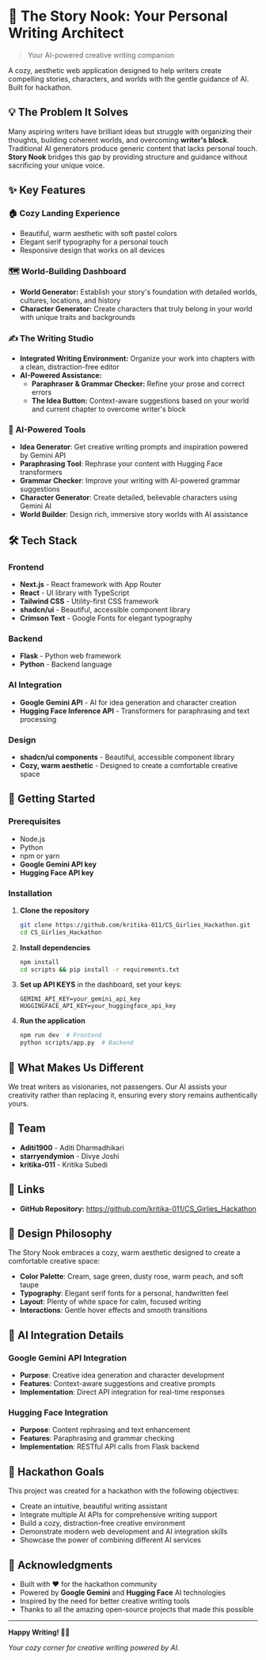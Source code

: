 # 📝 The Story Nook: Your Personal Writing Architect

> Your AI-powered creative writing companion

A cozy, aesthetic web application designed to help writers create compelling stories, characters, and worlds with the gentle guidance of AI. Built for hackathon.

## 💡 The Problem It Solves
Many aspiring writers have brilliant ideas but struggle with organizing their thoughts, building coherent worlds, and overcoming **writer's block**. Traditional AI generators produce generic content that lacks personal touch. **Story Nook** bridges this gap by providing structure and guidance without sacrificing your unique voice.

## ✨ Key Features

### 🏠 **Cozy Landing Experience**
- Beautiful, warm aesthetic with soft pastel colors
- Elegant serif typography for a personal touch
- Responsive design that works on all devices

### 🗺️ World-Building Dashboard
- **World Generator:** Establish your story's foundation with detailed worlds, cultures, locations, and history
- **Character Generator:** Create characters that truly belong in your world with unique traits and backgrounds

### ✍️ The Writing Studio
- **Integrated Writing Environment:** Organize your work into chapters with a clean, distraction-free editor
- **AI-Powered Assistance:**
  - **Paraphraser & Grammar Checker:** Refine your prose and correct errors
  - **The Idea Button:** Context-aware suggestions based on your world and current chapter to overcome writer's block

### 🤖 **AI-Powered Tools**
- **Idea Generator**: Get creative writing prompts and inspiration powered by Gemini API
- **Paraphrasing Tool**: Rephrase your content with Hugging Face transformers
- **Grammar Checker**: Improve your writing with AI-powered grammar suggestions
- **Character Generator**: Create detailed, believable characters using Gemini AI
- **World Builder**: Design rich, immersive story worlds with AI assistance



## 🛠️ Tech Stack

### Frontend
- **Next.js** - React framework with App Router
- **React** - UI library with TypeScript
- **Tailwind CSS** - Utility-first CSS framework
- **shadcn/ui** - Beautiful, accessible component library
- **Crimson Text** - Google Fonts for elegant typography

### Backend
- **Flask** - Python web framework
- **Python** - Backend language

### AI Integration
- **Google Gemini API** - AI for idea generation and character creation
- **Hugging Face Inference API** - Transformers for paraphrasing and text processing

### Design
- **shadcn/ui components** - Beautiful, accessible component library
- **Cozy, warm aesthetic** - Designed to create a comfortable creative space

## 🚀 Getting Started

### Prerequisites

- Node.js 
- Python 
- npm or yarn
- **Google Gemini API key**
- **Hugging Face API key**

### Installation

1. **Clone the repository**
   ```bash
   git clone https://github.com/kritika-011/CS_Girlies_Hackathon.git
   cd CS_Girlies_Hackathon
   ```

2. **Install dependencies**
   ```bash
   npm install
   cd scripts && pip install -r requirements.txt
   ```

3. **Set up API KEYS**
   in the dashboard, set your keys:
   ```
   GEMINI_API_KEY=your_gemini_api_key
   HUGGINGFACE_API_KEY=your_huggingface_api_key
   ```

4. **Run the application**
   ```bash
   npm run dev  # Frontend
   python scripts/app.py  # Backend
   ```

## 🌟 What Makes Us Different
We treat writers as visionaries, not passengers. Our AI assists your creativity rather than replacing it, ensuring every story remains authentically yours.

## 🤝 Team
- **Aditi1900** - Aditi Dharmadhikari
- **starryendymion** - Divye Joshi  
- **kritika-011** - Kritika Subedi

## 🔗 Links
- **GitHub Repository:** https://github.com/kritika-011/CS_Girlies_Hackathon

## 🎨 Design Philosophy

The Story Nook embraces a cozy, warm aesthetic designed to create a comfortable creative space:

- **Color Palette**: Cream, sage green, dusty rose, warm peach, and soft taupe
- **Typography**: Elegant serif fonts for a personal, handwritten feel
- **Layout**: Plenty of white space for calm, focused writing
- **Interactions**: Gentle hover effects and smooth transitions


## 🤖 AI Integration Details

### Google Gemini API Integration
- **Purpose**: Creative idea generation and character development
- **Features**: Context-aware suggestions and creative prompts
- **Implementation**: Direct API integration for real-time responses

### Hugging Face Integration
- **Purpose**: Content rephrasing and text enhancement
- **Features**: Paraphrasing and grammar checking
- **Implementation**: RESTful API calls from Flask backend

## 🎯 Hackathon Goals

This project was created for a hackathon with the following objectives:
- Create an intuitive, beautiful writing assistant
- Integrate multiple AI APIs for comprehensive writing support
- Build a cozy, distraction-free creative environment
- Demonstrate modern web development and AI integration skills
- Showcase the power of combining different AI services

## 🙏 Acknowledgments

- Built with ❤️ for the hackathon community
- Powered by **Google Gemini** and **Hugging Face** AI technologies
- Inspired by the need for better creative writing tools
- Thanks to all the amazing open-source projects that made this possible

---

**Happy Writing! 📝✨**

*Your cozy corner for creative writing powered by AI.*
```
